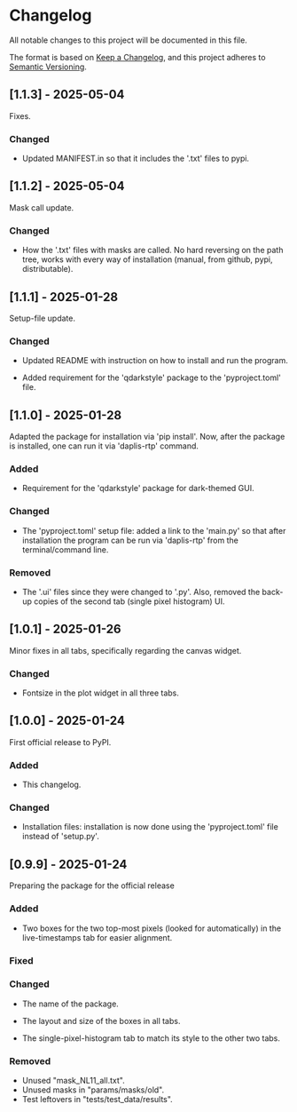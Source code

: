 # Changelog

All notable changes to this project will be documented in this file.

The format is based on [Keep a Changelog](https://keepachangelog.com/en/1.1.0/),
and this project adheres to [Semantic Versioning](https://semver.org/spec/v2.0.0.html).

## [1.1.3] - 2025-05-04

Fixes.

### Changed

- Updated MANIFEST.in so that it includes the '.txt' files to pypi.

## [1.1.2] - 2025-05-04

Mask call update.

### Changed

- How the '.txt' files with masks are called. No hard reversing on the path tree, works with every way of installation (manual, from github, pypi, distributable).

## [1.1.1] - 2025-01-28

Setup-file update.

### Changed

- Updated README with instruction on how to install and run the program.

- Added requirement for the 'qdarkstyle' package to the 'pyproject.toml' 
file.

## [1.1.0] - 2025-01-28

Adapted the package for installation via 'pip install'. Now, after
the package is installed, one can run it via 'daplis-rtp' command.

### Added

- Requirement for the 'qdarkstyle' package for dark-themed GUI.

### Changed

- The 'pyproject.toml' setup file: added a link to the 'main.py' so that
after installation the program can be run via 'daplis-rtp' from the 
terminal/command line.

### Removed

- The '.ui' files since they were changed to '.py'. Also, removed the
back-up copies of the second tab (single pixel histogram) UI.

## [1.0.1] - 2025-01-26

Minor fixes in all tabs, specifically regarding the canvas widget.

### Changed

- Fontsize in the plot widget in all three tabs.

## [1.0.0] - 2025-01-24

First official release to PyPI.

### Added

- This changelog.

### Changed

- Installation files: installation is now done using the 'pyproject.toml' 
file instead of 'setup.py'.

## [0.9.9] - 2025-01-24

Preparing the package for the official release

### Added

- Two boxes for the two top-most pixels (looked for automatically) in 
the live-timestamps tab for easier alignment.

### Fixed

### Changed

- The name of the package.

- The layout and size of the boxes in all tabs.

- The single-pixel-histogram tab to match its style to the other
two tabs.

### Removed

- Unused "mask_NL11_all.txt".
- Unused masks in "params/masks/old".
- Test leftovers in "tests/test_data/results".
